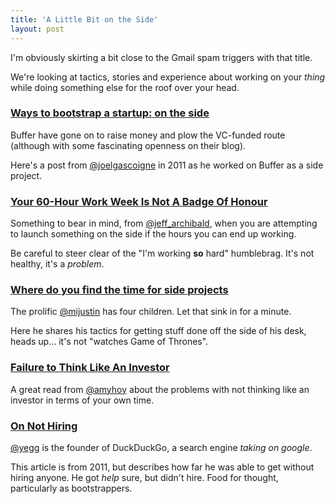 ```yaml
---
title: 'A Little Bit on the Side'
layout: post
---
```


I'm obviously skirting a bit close to the Gmail spam triggers with that title.

We're looking at tactics, stories and experience about working on your _thing_ while doing something else for the roof over your head.

### [Ways to bootstrap a startup: on the side](https://medium.com/buffer-posts/a2b85636aa63)

Buffer have gone on to raise money and plow the VC-funded route (although with some fascinating openness on their blog).

Here's a post from [@joelgascoigne](http://twitter.com/joelgascoigne) in 2011 as he worked on Buffer as a side project.

### [Your 60-Hour Work Week Is Not A Badge Of Honour](http://jeffarchibald.ca/60-hour-work-week-badge-honour/)

Something to bear in mind, from [@jeff_archibald](http://twitter.com/jeff_archibald), when you are attempting to launch something on the side if the hours you can end up working.

Be careful to steer clear of the "I'm working **so** hard" humblebrag. It's not healthy, it's a _problem_.

### [Where do you find the time for side projects](http://justinjackson.ca/where-do-you-find-the-time-for-side-projects/)

The prolific [@mijustin](http://twitter.com/mijustin) has four children. Let that sink in for a minute.

Here he shares his tactics for getting stuff done off the side of his desk, heads up... it's not "watches Game of Thrones".

### [Failure to Think Like An Investor](http://unicornfree.com/2014/failure-the-hourly-mindset)

A great read from [@amyhoy](http://twitter.com/amyhoy) about the problems with not thinking like an investor in terms of your own time.

### [On Not Hiring](http://www.gabrielweinberg.com/blog/2011/01/on-not-hiring.html)

[@yegg](https://twitter.com/yegg) is the founder of DuckDuckGo, a search engine *taking on google*.

This article is from 2011, but describes how far he was able to get without hiring anyone. He got _help_ sure, but didn't hire. Food for thought, particularly as bootstrappers.
